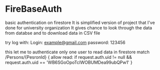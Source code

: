 # FireBaseAuth
basic authentication on firestore
It is simplified version of project that I've done for university organization
It gives chance to look through the data from databse and to download data in CSV file

try log with:
Login: example@gmail.com
password: 123456

this let me to authenticate only one user to read data in firestore
match /Persons/{PesronId} {
    	allow read: if request.auth.uid != null && request.auth.uid == 'WB6SGoOpoTcIWOBUMDea99ubQPw1'
    }
